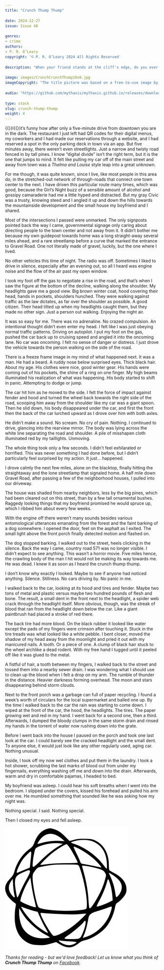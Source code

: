 ```yaml
---
title: "Crunch Thump Thump"

date: 2024-12-27
issue: Issue 40

genres:
- crime
authors:
- P. R. O’Leary
copyright: '© P. R. O’Leary 2024 All Rights Reserved'

description: "When your friend stands at the cliff's edge, do you ever feel the echo of an urge to push, though you never would? When the wedding gets to 'speak now or forever hold your peace' are you tempted to raise your voice, even if you have no reason to? Could be everyone experiences something like that at a point in their life – P. R. O’Leary maybe more often than many."

image: images/CrunchCrunchThump10x6.jpg
imageCopyright: "The title picture was based on a free-to-use image by [Vyacheslav Bobin](https://www.pexels.com/photo/green-and-red-light-in-dark-room-9578505/) - many thanks!"

audio: "https://github.com/mythaxis/mythaxis.github.io/releases/download/i39/01.TinType.Trolls.mp3"

type: stock
slug: crunch-thump-thump
weight: 4
---
```


{{<glyph>}}I{{</glyph>}}t’s funny how after only a five-minute drive from downtown you are in the dark. The restaurant I just left had QR codes for their digital menus, my coworkers and I had made our reservations through a website, and I had reserved a spot in the only parking deck in town via an app. But five minutes away, there weren’t even streetlights. Just a narrow and twisty road fenced in by tall pines. I know “digital divide” isn’t the right term, but it is the one that jumps to mind. It felt like pulling my car off of the main street and away from town was a *Thelma and Louise* style leap into a great unknown.

For me though, it was quite known, since I live, like most people in this area do, in the stretched-out network of through-roads that connect one town center to the next. I have driven this particular route many times, which was good, because the Girl’s Night buzz of a sensible amount of alcohol and gossipy camaraderie had me a little hyped and distracted. But my gray Civic was a trusty, knowing steed and I angled it up and down the hills towards the mountainside development and the small house my boyfriend and I shared.

Most of the intersections I passed were unmarked. The only signposts pointed back the way I came, governmental signage only caring about directing people to the town center and not away from it. It didn’t bother me because my own guidepost towards home was a long straight-away several miles ahead, and a rare streetlamp before a curve that marked the entrance to Gravel Road. One not literally made of gravel, luckily, but the one where I lived.

No other vehicles this time of night. The radio was off. Sometimes I liked to drive in silence, especially after an evening out, so all I heard was engine noise and the flow of the air past my open window.

I took my foot off the gas to negotiate a rise in the road, and that’s when I saw the figure at the bottom of the decline, walking along the shoulder. My headlights gave me a good view. Big brown winter coat, hood covering their head, hands in pockets, shoulders hunched. They were walking against traffic as the law dictates, as far over the shoulder as possible. A good citizen. Their head tilted up when my headlights caught them, but they made no other sign. Just a person out walking. Enjoying the night air.

It was so easy for me. There was no adrenaline. No crazed compulsion. An intentional thought didn’t even enter my head. I felt like I was just obeying normal traffic patterns. Driving on autopilot. I put my foot on the gas, pushed the car back up to cruising speed and angled it into the oncoming lane. No car was oncoming. I felt no sense of danger or distress. I just drove the vehicle towards the person walking on the side of the road.

There is a freeze frame image in my mind of what happened next. It was a man. He had a beard. A ruddy nose below surprised eyes. Thick black hair. About my age. His clothes were nice, good winter gear. His hands were coming out of his pockets, the shine of a ring on one finger. My high beams illuminated his realization of what was happening. His body started to shift in panic. Attempting to dodge or jump.

The car hit him as he moved to the side. I felt the force of impact against fender and hood and turned the wheel back towards the right side of the road, scooping him away from the shoulder like my car was a giant spoon. Then he slid down, his body disappeared under the car, and first the front then the back of the car lurched upward as I drove over him with both axles.

He didn’t make a sound. No scream. No cry of pain. Nothing. I continued to drive, glancing into the rearview mirror. The body was lying across the white line separating the road and shoulder. A pile of misshapen cloth illuminated red by my taillights. Unmoving.

The whole thing took only a few seconds. I didn’t feel exhilarated or horrified. This was never something I had done before, but I didn’t particularly feel surprised by my action. It just… happened.

I drove calmly the next few miles, alone on the blacktop, finally hitting the straightaway and the lone streetlamp that signaled home. A half mile down Gravel Road, after passing a few of the neighborhood houses, I pulled into our driveway.

The house was shaded from nearby neighbors, less by the big pines, which had been cleared out on this street, than by a few tall ornamental bushes. Raggedy looking things that my boyfriend promised he would spruce up, which I ribbed him about every few weeks.

With the engine off there weren’t many sounds besides various entomological utterances emanating from the forest and the faint barking of a dog somewhere. I opened the door, feet on the asphalt as I exited. The small light above the front porch finally detected motion and flashed on.

 The dog stopped barking. I walked out to the street, heels clicking in the silence. Back the way I came, country road 571 was no longer visible. I didn’t expect to see anything. This wasn’t a horror movie. Five miles hence, the crawling body of the man I hit would not be making its way towards me. He was dead. I knew it as soon as I heard the crunch thump thump.

I don’t know why exactly I looked. Maybe to see if anyone had noticed anything. Silence. Stillness. No cars driving by. No panic in me.

I walked back to the car, looking at its hood and tires and fender. Maybe two tons of metal and plastic versus maybe two hundred pounds of flesh and bone. The result, a small dent in the front next to the headlight, a spider web crack through the headlight itself. More obvious, though, was the streak of blood that ran from the headlight down below the car. Like a giant paintbrush had placed a stroke of red there.

The back tire had more blood. On the black rubber it looked like water except the pads of my fingers were crimson after touching it. Stuck in the tire treads was what looked like a white pebble. I bent closer, moved the shadow of my head away from the moonlight and pried it out with my manicured nails. A tooth. Or a piece of one. A clump of black hair stuck to the wheel archlike a dead rodent. With my free hand I tugged until it peeled off like it was glued to the metal.

A fistful of hair, a tooth between my fingers, I walked back to the street and tossed them into a nearby sewer drain. I was wondering what I should use to clean up the blood when I felt a drop on my arm. The rumble of thunder in the distance. Heavier darkness forming overhead. The moon and stars disappearing behind storm clouds.

Next to the front porch was a garbage can full of paper recycling. I found a week’s worth of circulars for the local supermarket and balled one up. By the time I walked back to the car the rain was starting to come down. I wiped at the front of the car, the hood, the headlights. The tires. The paper growing wet and red in my hand. I went back for a second one, then a third. Afterwards, I dumped the bloody clumps in the same storm drain and rinsed my hands in the torrent of water now rushing down into the grate.

Before I went back into the house I paused on the porch and took one last look at the car. I could barely see the cracked headlight and the small dent. To anyone else, it would just look like any other regularly used, aging car. Nothing unusual.

Inside, I took off my now wet clothes and put them in the laundry. I took a hot shower, scrubbing the last marks of blood out from under my fingernails, everything washing off me and down into the drain. Afterwards, warm and dry in comfortable pajamas, I headed to bed.

My boyfriend was asleep. I could hear his soft breaths when I went into the bedroom. I slipped under the covers, kissed his forehead and pulled his arm over me. He mumbled something that sounded like he was asking how my night was.

Nothing special. I said. Nothing special.

Then I closed my eyes and fell asleep.

![Orbit-lrg](images/Orbit.svg)

*Thanks for reading - but we'd love feedback! Let us know what you think of **Crunch Thump Thump** on [Facebook](https://www.facebook.com/MythaxisMagazine/posts/).*
